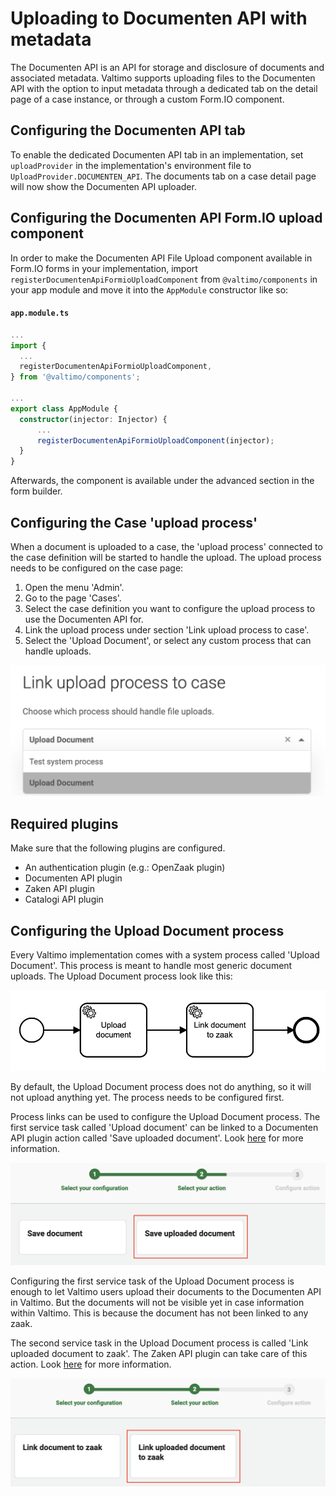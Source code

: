 # Uploading to Documenten API with metadata

The Documenten API is an API for storage and disclosure of documents and associated metadata. Valtimo supports uploading files to the Documenten API with the option to input metadata through a dedicated tab on the detail page of a case instance, or through a custom Form.IO component.

## Configuring the Documenten API tab

To enable the dedicated Documenten API tab in an implementation, set `uploadProvider` in the implementation's environment file to `UploadProvider.DOCUMENTEN_API`. The documents tab on a case detail page will now show the Documenten API uploader.

## Configuring the Documenten API Form.IO upload component

In order to make the Documenten API File Upload component available in Form.IO forms in your implementation, import `registerDocumentenApiFormioUploadComponent` from `@valtimo/components` in your app module and move it into the `AppModule` constructor like so:

#### **`app.module.ts`**

```typescript
...
import {
  ...
  registerDocumentenApiFormioUploadComponent,
} from '@valtimo/components';

...
export class AppModule {
  constructor(injector: Injector) {
      ...
      registerDocumentenApiFormioUploadComponent(injector);
  }
}
```

Afterwards, the component is available under the advanced section in the form builder.

## Configuring the Case 'upload process'

When a document is uploaded to a case, the 'upload process' connected to the case definition will be started to handle the upload. The upload process needs to be configured on the case page:

1. Open the menu 'Admin'.
2. Go to the page 'Cases'.
3. Select the case definition you want to configure the upload process to use the Documenten API for.
4. Link the upload process under section 'Link upload process to case'.
5. Select the 'Upload Document', or select any custom process that can handle uploads.

![Link upload process to case](../../../../.gitbook/assets/link-upload-process-to-case.png)

## Required plugins

Make sure that the following plugins are configured.

* An authentication plugin (e.g.: OpenZaak plugin)
* Documenten API plugin
* Zaken API plugin
* Catalogi API plugin

## Configuring the Upload Document process

Every Valtimo implementation comes with a system process called 'Upload Document'. This process is meant to handle most generic document uploads. The Upload Document process look like this:

![Upload Document](../../../../.gitbook/assets/document-upload.png)

By default, the Upload Document process does not do anything, so it will not upload anything yet. The process needs to be configured first.

Process links can be used to configure the Upload Document process. The first service task called 'Upload document' can be linked to a Documenten API plugin action called 'Save uploaded document'. Look [here](../../../plugins/configure-documenten-api-plugin.md) for more information.

![Plugin action: Save uploaded document](../../../../.gitbook/assets/save-uploaded-document.png)

Configuring the first service task of the Upload Document process is enough to let Valtimo users upload their documents to the Documenten API in Valtimo. But the documents will not be visible yet in case information within Valtimo. This is because the document has not been linked to any zaak.

The second service task in the Upload Document process is called 'Link uploaded document to zaak'. The Zaken API plugin can take care of this action. Look [here](../../../plugins/configure-zaken-api-plugin.md) for more information.

![Plugin action: Link uploaded document to zaak](../../../../.gitbook/assets/link-uploaded-document-to-zaak.png)
